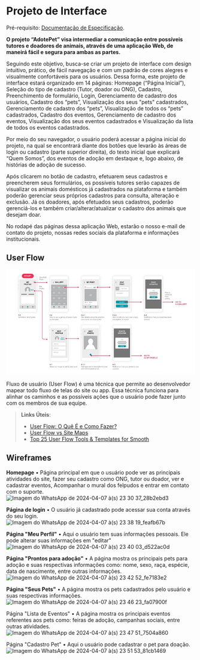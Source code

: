 
# Projeto de Interface

Pré-requisito: <a href="https://github.com/ICEI-PUC-Minas-PMV-SI/pmv-si-2024-1-pe1-t5-adote-pet/blob/main/docs/especification.md"> Documentação de Especificação</a>.

**O projeto “AdotePet” visa intermediar a comunicação entre possíveis tutores e doadores de animais, através de uma aplicação Web, de maneirá fácil e segura para ambas as partes.**

Seguindo este objetivo, busca-se criar um projeto de interface com design intuitivo, prático, de fácil navegação e com um padrão de cores alegres e visualmente confortáveis para os usuários. Dessa forma, este projeto de interface estará organizado em 14 páginas: Homepage (“Página Inicial”), Seleção do tipo de cadastro (Tutor, doador ou ONG), Cadastro, Preenchimento de formulário, Login, Gerenciamento de cadastro dos usuários, Cadastro dos “pets”, Visualização dos seus "pets" cadastrados, Gerenciamento de cadastro dos “pets”, Visualização de todos os “pets” cadastrados, Cadastro dos eventos, Gerenciamento de cadastro dos eventos, Visualização dos seus eventos cadastrados e Visualização da lista de todos os eventos cadastrados.

Por meio do seu navegador, o usuário poderá acessar a página inicial do projeto, na qual se encontrará diante dos botões que levarão às áreas de login ou cadastro (parte superior direita), do texto inicial que explicará “Quem Somos”, dos eventos de adoção em destaque e, logo abaixo, de histórias de adoção de sucesso. 

Após clicarem no botão de cadastro, efetuarem seus cadastros e preencherem seus formulários, os possíveis tutores serão capazes de visualizar os animais domésticos já cadastrados na plataforma e também poderão gerenciar seus próprios cadastros para consulta, alteração e exclusão. Já os doadores, após efetuados seus cadastros, poderão gerenciá-los e também criar/alterar/atualizar o cadastro dos animais que desejam doar. 

No rodapé das páginas dessa aplicação Web, estarão o nosso e-mail de contato do projeto, nossas redes sociais da plataforma e informações institucionais.

## User Flow

![Exemplo de UserFlow](img/userflow.jpg)

Fluxo de usuário (User Flow) é uma técnica que permite ao desenvolvedor mapear todo fluxo de telas do site ou app. Essa técnica funciona para alinhar os caminhos e as possíveis ações que o usuário pode fazer junto com os membros de sua equipe.

> **Links Úteis**:
> - [User Flow: O Quê É e Como Fazer?](https://medium.com/7bits/fluxo-de-usu%C3%A1rio-user-flow-o-que-%C3%A9-como-fazer-79d965872534)
> - [User Flow vs Site Maps](http://designr.com.br/sitemap-e-user-flow-quais-as-diferencas-e-quando-usar-cada-um/)
> - [Top 25 User Flow Tools & Templates for Smooth](https://www.mockplus.com/blog/post/user-flow-tools)


## Wireframes

**Homepage**
• Página principal em que o usuário pode ver as principais atividades do site, fazer seu cadastro como ONG, tutor ou doador, ver e cadastrar eventos, Acompanhar o mural dos felpudos e entrar em contato com o suporte.
![Imagem do WhatsApp de 2024-04-07 à(s) 23 30 37_28b2ebd3](https://github.com/ICEI-PUC-Minas-PMV-SI/pmv-si-2024-1-pe1-t5-adote-pet/assets/160288705/8fc62906-4dc3-4d86-8a71-655d251dd88a)

**Página de login**
• O usuário já cadastrado pode acessar sua conta através do seu login.
![Imagem do WhatsApp de 2024-04-07 à(s) 23 38 19_feafb67b](https://github.com/ICEI-PUC-Minas-PMV-SI/pmv-si-2024-1-pe1-t5-adote-pet/assets/160288705/facdb28c-496b-43f9-8559-ee2b510772be)

**Página "Meu Perfil"**
• Aqui o usuário tem suas informações pessoais. Ele pode alterar suas informações em "editar"
![Imagem do WhatsApp de 2024-04-07 à(s) 23 40 03_d522ac0d](https://github.com/ICEI-PUC-Minas-PMV-SI/pmv-si-2024-1-pe1-t5-adote-pet/assets/160288705/6dc6dae4-4bbb-4782-afde-1aa820b3fe12)

**Página "Prontos para adoção"**
• A página mostra os principais pets para adoção e suas respectivas informações como: nome, sexo, raça, espécie, data de nascimente, entre outras informações.
![Imagem do WhatsApp de 2024-04-07 à(s) 23 42 52_fe7183e2](https://github.com/ICEI-PUC-Minas-PMV-SI/pmv-si-2024-1-pe1-t5-adote-pet/assets/160288705/e405f94c-67b7-4af2-bb99-999d5573aebb)

**Página "Seus Pets"**
• A página mostra os pets cadastrados pelo usuário e suas respectivas informações.
![Imagem do WhatsApp de 2024-04-07 à(s) 23 46 23_fa07900f](https://github.com/ICEI-PUC-Minas-PMV-SI/pmv-si-2024-1-pe1-t5-adote-pet/assets/160288705/3c54d7bd-f9ed-48d3-b336-c31080f8faf9)

Página "Lista de Eventos"
• A página mostra os principais eventos referentes aos pets como: feiras de adoção, campanhas sociais, entre outras atividades.
![Imagem do WhatsApp de 2024-04-07 à(s) 23 47 51_7504a860](https://github.com/ICEI-PUC-Minas-PMV-SI/pmv-si-2024-1-pe1-t5-adote-pet/assets/160288705/a2e9d070-efc2-4c65-83f6-c307ee7ee034)

Página "Cadastro Pet"
• Aqui o usuário pode cadastrar o pet para doação.
![Imagem do WhatsApp de 2024-04-07 à(s) 23 51 53_81cb1469](https://github.com/ICEI-PUC-Minas-PMV-SI/pmv-si-2024-1-pe1-t5-adote-pet/assets/160288705/42c485c4-ac8c-43c3-9aec-14558c6d3171)

